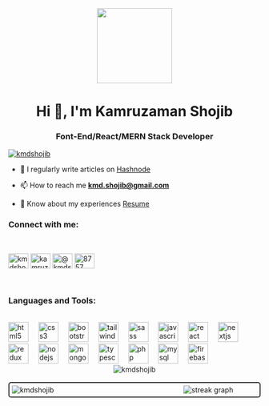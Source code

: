 <div align="center">
  <img height="150" src="https://camo.githubusercontent.com/62da68eb62b1e5f175f7d1f0191dd89a653d7908feb22d37d4a0ab07365d6791/68747470733a2f2f6d656469612e67697068792e636f6d2f6d656469612f4d3967624264396e6244724f5475314d71782f67697068792e676966"  />
</div>


<h1 align="center">Hi 👋, I'm Kamruzaman Shojib</h1>
<h3 align="center">Font-End/React/MERN Stack Developer</h3>

<!-- <p align="left"> <a href="https://github.com/ryo-ma/github-profile-trophy"><img src="https://github-profile-trophy.vercel.app/?username=kmdshojib" alt="kmdshojib" /></a> </p> -->

<p align="left"> <a href="https://twitter.com/kmdshojib" target="blank"><img src="https://img.shields.io/twitter/follow/kmdshojib?logo=twitter&style=for-the-badge" alt="kmdshojib" /></a> </p>

<!-- - 👨‍💻 All of my projects are available at [https://kmdshojib.github.io/portfolio/](https://kmdshojib.github.io/portfolio/) -->

- 📝 I regularly write articles on [Hashnode](https://hashnode.com/@kmdshojib)

- 📫 How to reach me **kmd.shojib@gmail.com**

- 📄 Know about my experiences [Resume](https://drive.google.com/file/d/1sT903SaCbbEIv0P3bxqsPmDenvInoPhD/view?usp=share_link)

<h3 align="left">Connect with me:</h3>
<br/>
<p align="left">
<a href="https://twitter.com/kmdshojib" target="blank"><img align="center" src="https://raw.githubusercontent.com/rahuldkjain/github-profile-readme-generator/master/src/images/icons/Social/twitter.svg" alt="kmdshojib" height="30" width="40" /></a>
<a href="https://linkedin.com/in/kamruzaman-shojib" target="blank"><img align="center" src="https://raw.githubusercontent.com/rahuldkjain/github-profile-readme-generator/master/src/images/icons/Social/linked-in-alt.svg" alt="kamruzaman-shojib" height="30" width="40" /></a>
<a href="https://hashnode.com/@kmdshojib" target="blank"><img align="center" src="https://raw.githubusercontent.com/rahuldkjain/github-profile-readme-generator/master/src/images/icons/Social/hashnode.svg" alt="@kmdshojib" height="30" width="40" /></a>
<a href="https://discord.gg/8757" target="blank"><img align="center" src="https://raw.githubusercontent.com/rahuldkjain/github-profile-readme-generator/master/src/images/icons/Social/discord.svg" alt="8757" height="30" width="40" /></a>
</p>
<br/>
<h3 align="left">Languages and Tools:</h3>
<br/>
<div align="left">
  <img src="https://cdn.jsdelivr.net/gh/devicons/devicon/icons/html5/html5-original.svg" height="40" alt="html5 logo"  />
  <img width="12" />
  <img src="https://cdn.jsdelivr.net/gh/devicons/devicon/icons/css3/css3-original.svg" height="40" alt="css3 logo"  />
  <img width="12" />
  <img src="https://cdn.jsdelivr.net/gh/devicons/devicon/icons/bootstrap/bootstrap-original.svg" height="40" alt="bootstrap logo"  />
  <img width="12" />
  <img src="https://cdn.jsdelivr.net/gh/devicons/devicon/icons/tailwindcss/tailwindcss-original-wordmark.svg" height="40" alt="tailwindcss logo"  />
  <img width="12" />
  <img src="https://cdn.jsdelivr.net/gh/devicons/devicon/icons/sass/sass-original.svg" height="40" alt="sass logo"  />
  <img width="12" />
  <img src="https://cdn.jsdelivr.net/gh/devicons/devicon/icons/javascript/javascript-original.svg" height="40" alt="javascript logo"  />
  <img width="12" />
  <img src="https://cdn.jsdelivr.net/gh/devicons/devicon/icons/react/react-original.svg" height="40" alt="react logo"  />
  <img width="12" />
  <img src="https://cdn.jsdelivr.net/gh/devicons/devicon/icons/nextjs/nextjs-original.svg" height="40" alt="nextjs logo"  />
  <img width="12" />
  <img src="https://cdn.jsdelivr.net/gh/devicons/devicon/icons/redux/redux-original.svg" height="40" alt="redux logo"  />
  <img width="12" />
  <img src="https://cdn.jsdelivr.net/gh/devicons/devicon/icons/nodejs/nodejs-original.svg" height="40" alt="nodejs logo"  />
  <img width="12" />
  <img src="https://cdn.jsdelivr.net/gh/devicons/devicon/icons/mongodb/mongodb-original.svg" height="40" alt="mongodb logo"  />
  <img width="12" />
  <img src="https://cdn.jsdelivr.net/gh/devicons/devicon/icons/typescript/typescript-original.svg" height="40" alt="typescript logo"  />
  <img width="12" />
  <img src="https://cdn.jsdelivr.net/gh/devicons/devicon/icons/php/php-original.svg" height="40" alt="php logo"  />
  <img width="12" />
  <img src="https://cdn.jsdelivr.net/gh/devicons/devicon/icons/mysql/mysql-original.svg" height="40" alt="mysql logo"  />
  <img width="12" />
  <img src="https://cdn.jsdelivr.net/gh/devicons/devicon/icons/firebase/firebase-plain.svg" height="40" alt="firebase logo"  />
</div>

<div align="center">
<img align="center" src="https://github-readme-stats.vercel.app/api/top-langs?username=kmdshojib&show_icons=true&locale=en&layout=compact&mode=daily&theme=dark&hide_border=false&border_radius=5&order=3" alt="kmdshojib" />
</div>
<br/>

<div style="display: flex; flex-direction: row; justify-content: space-between; align-items: center; border: 2px solid #333; border-radius: 5px; padding: 5px;">
  <img src="https://github-readme-stats.vercel.app/api?username=kmdshojib&show_icons=true&locale=en&mode=daily&theme=dark&hide_border=false&border_radius=5&order=3" alt="kmdshojib" style="flex: 1; margin-right: 10px; max-width: 30%;" />
  <img src="https://streak-stats.demolab.com?user=kmdshojib&locale=en&mode=daily&theme=dark&hide_border=false&border_radius=5&order=3" alt="streak graph" style="flex: 1; margin-left: 10px; max-width: 30%;" />
</div>




